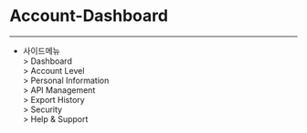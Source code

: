 # Account-Dashboard
---
- 사이드메뉴<br>> Dashboard<br>> Account Level<br>> Personal Information<br>> API Management<br>> Export History<br>> Security<br>> Help & Support